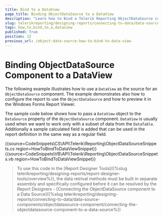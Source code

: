 ```yaml
---
title: Bind to a DataView
page_title: Binding ObjectDataSource to a DataView
description: "Learn how to Bind a Telerik Reporting ObjectDataSource component to a DataView after creating it with code."
slug: telerikreporting/designing-reports/connecting-to-data/data-source-components/objectdatasource-component/how-to/how-to-bind-to-a-dataview
tags: how,to,bind,to,a,dataview
published: True
position: 12
previous_url: /object-data-source-how-to-bind-to-data-view
---
```


# Binding ObjectDataSource Component to a DataView

The following example illustrates how to use a `DataView` as the source for an `ObjectDataSource` component. The example demonstrates also how to configure the report to use the `ObjectDataSource` and how to preview it in the Windows Forms Report Viewer.

The sample code below shows how to pass a `DataView` object to the `DataSource` property of the `ObjectDataSource` component. `DataView` is usually used when we want to work only with a subset of data from the `DataTable`. Additionally a sample calculated field is added that can be used in the report definition in the same way as a regular field.

{{source=CodeSnippets\CS\API\Telerik\Reporting\ObjectDataSourceSnippets.cs region=HowToBindToDataViewSnippet}}
{{source=CodeSnippets\VB\API\Telerik\Reporting\ObjectDataSourceSnippets.vb region=HowToBindToDataViewSnippet}}

> To use this code in the [Report Designer Tools]({%slug telerikreporting/designing-reports/report-designer-tools/overview%}), the data retrival methods must be built in separate assembly and specifically configured before it can be resolved by the Report Designers - [Connecting the ObjectDataSource component to a Data Source]({%slug telerikreporting/designing-reports/connecting-to-data/data-source-components/objectdatasource-component/connecting-the-objectdatasource-component-to-a-data-source%})
